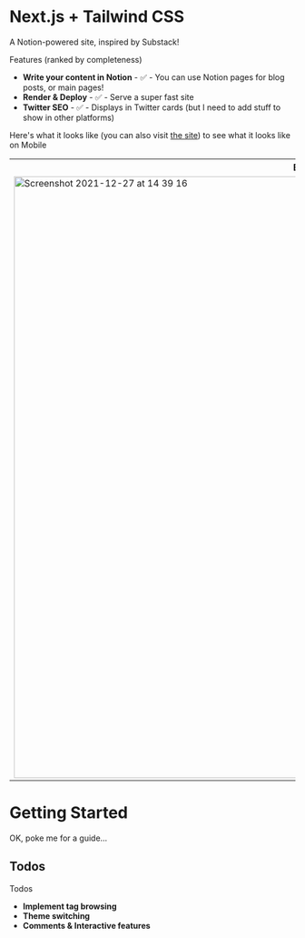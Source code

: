 # Next.js + Tailwind CSS

A Notion-powered site, inspired by Substack!

Features (ranked by completeness)
- **Write your content in Notion** - ✅ - You can use Notion pages for blog posts, or main pages!
- **Render & Deploy** - ✅ - Serve a super fast site
- **Twitter SEO** - ✅ - Displays in Twitter cards (but I need to add stuff to show in other platforms)

Here's what it looks like (you can also visit [the site](otheradventure.com)) to see what it looks like on Mobile

<table>
  <tr>
    <th>Blog Post</th>
    <th>List</th>
    <th>Home Page</th>
  </tr>
  <tr>
  <td>
<img width="1058" alt="Screenshot 2021-12-27 at 14 39 16" src="https://user-images.githubusercontent.com/30219253/147505871-f21c3db2-75a1-44b3-870f-1405ee7df0d4.png">
  </td>
  
  <td><img width="959" alt="Screenshot 2021-12-27 at 14 39 00" src="https://user-images.githubusercontent.com/30219253/147505981-b585c482-be48-41c4-a5b6-346a1c0de89d.png">
  </td>
  
  <td><img width="964" alt="Screenshot 2021-12-27 at 14 45 26" src="https://user-images.githubusercontent.com/30219253/147506089-940b3eba-c93c-4616-9b9c-2a738f5ac905.png">

  </td>
  </tr>
  </table>
 
# Getting Started

OK, poke me for a guide...

## Todos

Todos
- **Implement tag browsing**
- **Theme switching**
- **Comments & Interactive features**

